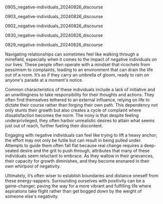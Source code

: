 
0905_negative-individuals_20240826_discourse


0903_negative-individuals_20240826_discourse


0902_negative-individuals_20240826_discourse


0830_negative-individuals_20240826_discourse


0829_negative-individuals_20240826_discourse

Navigating relationships can sometimes feel like walking through a minefield, especially when it comes to the impact of negative individuals on our lives. These people often operate with a mindset that ricochets from pessimism to complaints, leading to an environment that can drain the life out of a room. It’s as if they carry an umbrella of gloom, ready to rain on anyone's parade at a moment's notice.

Common characteristics of these individuals include a lack of initiative and an unwillingness to take responsibility for their thoughts and actions. They often find themselves tethered to an external influence, relying on life to dictate their course rather than forging their own path. This dependency not only stunts their growth but also creates a cycle of complaint where dissatisfaction becomes the norm. The irony is that despite feeling underprivileged, they often harbor unrealistic desires to attain what seems just out of reach, further fueling their discontent.

Engaging with negative individuals can feel like trying to lift a heavy anchor; the effort may not only be futile but can result in being pulled under. Attempts to guide them often fall flat because real change requires a deep-seated desire and the grit to push through, attributes that many of these individuals seem reluctant to embrace. As they wallow in their grievances, their capacity for growth diminishes, and they become ensnared in their own whirlpool of negativity.

Ultimately, it’s often wiser to establish boundaries and distance oneself from these energy-sappers. Surrounding ourselves with positivity can be a game-changer, paving the way for a more vibrant and fulfilling life where aspirations take flight rather than get bogged down by the weight of someone else's negativity.